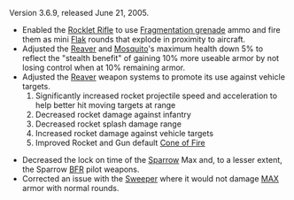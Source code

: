 Version 3.6.9, released June 21, 2005.

- Enabled the [Rocklet Rifle](../weapons/Rocklet_Rifle.md) to use
  [Fragmentation grenade](../weapons/Fragmentation_grenade.md) ammo and fire
  them as mini [Flak](../weapons/Flak.md) rounds that explode in proximity to
  aircraft.
- Adjusted the [Reaver](../vehicles/Reaver.md) and
  [Mosquito](../vehicles/Mosquito.md)'s maximum health down 5% to reflect the
  "stealth benefit" of gaining 10% more useable armor by not losing control when
  at 10% remaining armor.
- Adjusted the [Reaver](../vehicles/Reaver.md) weapon systems to promote its use
  against vehicle targets.
  1. Significantly increased rocket projectile speed and acceleration to help
     better hit moving targets at range
  2. Decreased rocket damage against infantry
  3. Decreased rocket splash damage range
  4. Increased rocket damage against vehicle targets
  5. Improved Rocket and Gun default [Cone of Fire](../etc/Cone_of_fire.md)

<!-- -->

- Decreased the lock on time of the [Sparrow](../items/Sparrow.md) Max and, to a
  lesser extent, the Sparrow [BFR](../vehicles/BattleFrame_Robotics.md) pilot
  weapons.
- Corrected an issue with the [Sweeper](../weapons/Sweeper.md) where it would
  not damage [MAX](../items/Mechanized_Assault_Exo-Suit.md) armor with normal
  rounds.

<!--[category:Patches](category:Patches.md)-->
